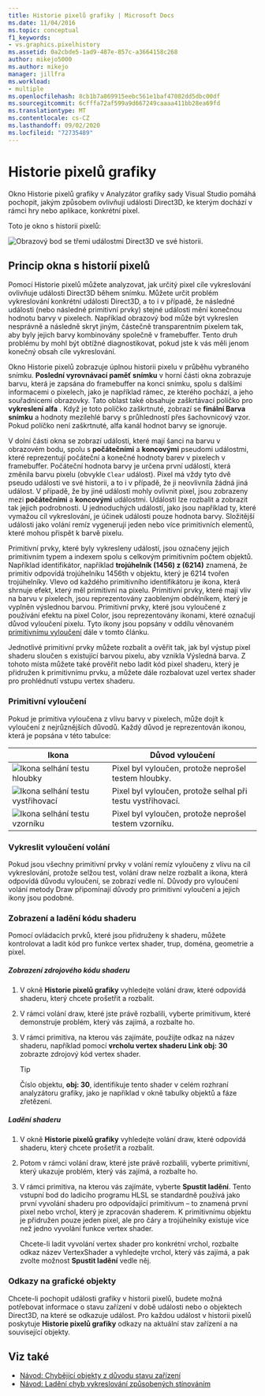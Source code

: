 ```yaml
---
title: Historie pixelů grafiky | Microsoft Docs
ms.date: 11/04/2016
ms.topic: conceptual
f1_keywords:
- vs.graphics.pixelhistory
ms.assetid: 0a2cbde5-1ad9-487e-857c-a3664158c268
author: mikejo5000
ms.author: mikejo
manager: jillfra
ms.workload:
- multiple
ms.openlocfilehash: 8cb1b7a869915eebc561e1baf47082dd5dbc00df
ms.sourcegitcommit: 6cfffa72af599a9d667249caaaa411bb28ea69fd
ms.translationtype: MT
ms.contentlocale: cs-CZ
ms.lasthandoff: 09/02/2020
ms.locfileid: "72735489"
---
```

# <a name="graphics-pixel-history"></a>Historie pixelů grafiky
Okno Historie pixelů grafiky v Analyzátor grafiky sady Visual Studio pomáhá pochopit, jakým způsobem ovlivňují události Direct3D, ke kterým dochází v rámci hry nebo aplikace, konkrétní pixel.

 Toto je okno s historií pixelů:

 ![Obrazový bod se třemi událostmi Direct3D ve své historii.](media/gfx_diag_demo_pixel_history_orientation.png "gfx_diag_demo_pixel_history_orientation")

## <a name="understanding-the-pixel-history-window"></a>Princip okna s historií pixelů
 Pomocí Historie pixelů můžete analyzovat, jak určitý pixel cíle vykreslování ovlivňuje události Direct3D během snímku. Můžete určit problém vykreslování konkrétní události Direct3D, a to i v případě, že následné události (nebo následné primitivní prvky) stejné události mění konečnou hodnotu barvy v pixelech. Například obrazový bod může být vykreslen nesprávně a následně skryt jiným, částečně transparentním pixelem tak, aby byly jejich barvy kombinovány společně v framebuffer. Tento druh problému by mohl být obtížné diagnostikovat, pokud jste k vás měli jenom konečný obsah cíle vykreslování.

 Okno Historie pixelů zobrazuje úplnou historii pixelu v průběhu vybraného snímku. **Poslední vyrovnávací paměť snímku** v horní části okna zobrazuje barvu, která je zapsána do framebuffer na konci snímku, spolu s dalšími informacemi o pixelech, jako je například rámec, ze kterého pochází, a jeho souřadnicemi obrazovky. Tato oblast také obsahuje zaškrtávací políčko pro **vykreslení alfa** . Když je toto políčko zaškrtnuté, zobrazí se **finální Barva snímku** a hodnoty mezilehlé barvy s průhledností přes šachovnicový vzor. Pokud políčko není zaškrtnuté, alfa kanál hodnot barvy se ignoruje.

 V dolní části okna se zobrazí události, které mají šanci na barvu v obrazovém bodu, spolu s **počátečními** a **koncovými** pseudomi událostmi, které reprezentují počáteční a konečné hodnoty barev v pixelech v framebuffer. Počáteční hodnota barvy je určena první událostí, která změnila barvu pixelu (obvykle `Clear` událost). Pixel má vždy tyto dvě pseudo události ve své historii, a to i v případě, že ji neovlivnila žádná jiná událost. V případě, že by jiné události mohly ovlivnit pixel, jsou zobrazeny mezi **počátečními** a **koncovými** událostmi. Události lze rozbalit a zobrazit tak jejich podrobnosti. U jednoduchých událostí, jako jsou například ty, které vymažou cíl vykreslování, je účinek události pouze hodnota barvy. Složitější události jako volání remíz vygenerují jeden nebo více primitivních elementů, které mohou přispět k barvě pixelu.

 Primitivní prvky, které byly vykresleny událostí, jsou označeny jejich primitivním typem a indexem spolu s celkovým primitivním počtem objektů. Například identifikátor, například **trojúhelník (1456) z (6214)** znamená, že primitiv odpovídá trojúhelníku 1456th v objektu, který je 6214 tvořen trojúhelníky. Vlevo od každého primitivního identifikátoru je ikona, která shrnuje efekt, který měl primitivní na pixelu. Primitivní prvky, které mají vliv na barvu v pixelech, jsou reprezentovány zaobleným obdélníkem, který je vyplněn výslednou barvou. Primitivní prvky, které jsou vyloučené z používání efektu na pixel Color, jsou reprezentovány ikonami, které označují důvod vyloučení pixelu. Tyto ikony jsou popsány v oddílu věnovaném [primitivnímu vyloučení](#exclusion) dále v tomto článku.

 Jednotlivé primitivní prvky můžete rozbalit a ověřit tak, jak byl výstup pixel shaderu sloučen s existující barvou pixelu, aby vznikla Výsledná barva. Z tohoto místa můžete také prověřit nebo ladit kód pixel shaderu, který je přidružen k primitivnímu prvku, a můžete dále rozbalovat uzel vertex shader pro prohlédnutí vstupu vertex shaderu.

### <a name="primitive-exclusion"></a><a name="exclusion"></a> Primitivní vyloučení
 Pokud je primitiva vyloučena z vlivu barvy v pixelech, může dojít k vyloučení z nejrůznějších důvodů. Každý důvod je reprezentován ikonou, která je popsána v této tabulce:

|Ikona|Důvod vyloučení|
|----------|--------------------------|
|![Ikona selhání testu hloubky](media/vsg_hist_icon_failed_depth.png "vsg_hist_icon_failed_depth")|Pixel byl vyloučen, protože neprošel testem hloubky.|
|![Ikona selhání testu vystřihovací](media/vsg_hist_icon_failed_scissor.png "vsg_hist_icon_failed_scissor")|Pixel byl vyloučen, protože selhal při testu vystřihovací.|
|![Ikona selhání testu vzorníku](media/vsg_hist_icon_failed_stencil.png "vsg_hist_icon_failed_stencil")|Pixel byl vyloučen, protože neprošel testem vzorníku.|

### <a name="draw-call-exclusion"></a>Vykreslit vyloučení volání
 Pokud jsou všechny primitivní prvky v volání remíz vyloučeny z vlivu na cíl vykreslování, protože selžou test, volání draw nelze rozbalit a ikona, která odpovídá důvodu vyloučení, se zobrazí vedle ní. Důvody pro vyloučení volání metody Draw připomínají důvody pro primitivní vyloučení a jejich ikony jsou podobné.

### <a name="viewing-and-debugging-shader-code"></a>Zobrazení a ladění kódu shaderu
 Pomocí ovládacích prvků, které jsou přidruženy k shaderu, můžete kontrolovat a ladit kód pro funkce vertex shader, trup, doména, geometrie a pixel.

##### <a name="to-view-a-shaders-source-code"></a>Zobrazení zdrojového kódu shaderu

1. V okně **Historie pixelů grafiky** vyhledejte volání draw, které odpovídá shaderu, který chcete prošetřit a rozbalit.

2. V rámci volání draw, které jste právě rozbalili, vyberte primitivum, které demonstruje problém, který vás zajímá, a rozbalte ho.

3. V rámci primitiva, na kterou vás zajímáte, použijte odkaz na název shaderu, například pomocí **vrcholu vertex shaderu Link obj: 30** zobrazte zdrojový kód vertex shader.

    > [!TIP]
    > Číslo objektu, **obj: 30**, identifikuje tento shader v celém rozhraní analyzátoru grafiky, jako je například v okně tabulky objektů a fáze zřetězení.

##### <a name="to-debug-a-shader"></a>Ladění shaderu

1. V okně **Historie pixelů grafiky** vyhledejte volání draw, které odpovídá shaderu, který chcete prošetřit a rozbalit.

2. Potom v rámci volání draw, které jste právě rozbalili, vyberte primitivní, který ukazuje problém, který vás zajímá, a rozbalte ho.

3. V rámci primitiva, na kterou vás zajímáte, vyberte **Spustit ladění**. Tento vstupní bod do ladicího programu HLSL se standardně používá jako první vyvolání shaderu pro odpovídající primitivum – to znamená první pixel nebo vrchol, který je zpracován shaderem. K primitivnímu objektu je přidružen pouze jeden pixel, ale pro čáry a trojúhelníky existuje více než jedno vyvolání funkce vertex shader.

     Chcete-li ladit vyvolání vertex shader pro konkrétní vrchol, rozbalte odkaz název VertexShader a vyhledejte vrchol, který vás zajímá, a pak zvolte možnost **Spustit ladění** vedle něj.

### <a name="links-to-graphics-objects"></a>Odkazy na grafické objekty
 Chcete-li pochopit události grafiky v historii pixelů, budete možná potřebovat informace o stavu zařízení v době události nebo o objektech Direct3D, na které se odkazuje událost. Pro každou událost v historii pixelů poskytuje **Historie pixelů grafiky** odkazy na aktuální stav zařízení a na související objekty.

## <a name="see-also"></a>Viz také
- [Návod: Chybějící objekty z důvodu stavu zařízení](walkthrough-missing-objects-due-to-device-state.md)
- [Návod: Ladění chyb vykreslování způsobených stínováním](walkthrough-debugging-rendering-errors-due-to-shading.md)